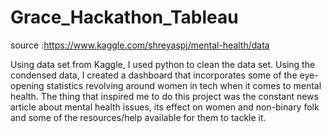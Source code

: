 # Grace_Hackathon_Tableau
source :https://www.kaggle.com/shreyaspj/mental-health/data

Using data set from Kaggle, I used python to clean the data set. Using the condensed data, I created a dashboard that incorporates some of the 
eye-opening statistics revolving around women in tech when it comes to mental health. The thing that inspired me to do this project was the constant 
news article about mental health issues, its effect on women and non-binary folk and some of the resources/help available for them to tackle it.
